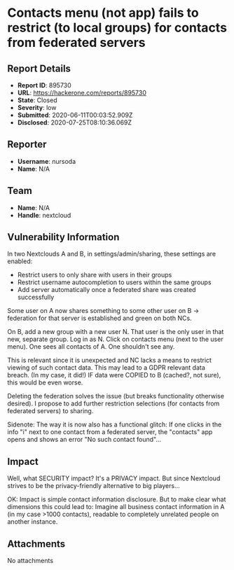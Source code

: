 # Contacts menu (not app) fails to restrict (to local groups) for contacts from federated servers

## Report Details
- **Report ID**: 895730
- **URL**: https://hackerone.com/reports/895730
- **State**: Closed
- **Severity**: low
- **Submitted**: 2020-06-11T00:03:52.909Z
- **Disclosed**: 2020-07-25T08:10:36.069Z

## Reporter
- **Username**: nursoda
- **Name**: N/A

## Team
- **Name**: N/A
- **Handle**: nextcloud

## Vulnerability Information
In two Nextclouds A and B, in settings/admin/sharing, these settings are enabled:
* Restrict users to only share with users in their groups
* Restrict username autocompletion to users within the same groups
* Add server automatically once a federated share was created successfully

Some user on A now shares something to some other user on B → federation for that server is established and green on both NCs.

On B, add a new group with a new user N. That user is the only user in that new, separate group. Log in as N. Click on contacts menu (next to the user menu). One sees all contacts of A. One shouldn't see any.

This is relevant since it is unexpected and NC lacks a means to restrict viewing of such contact data. This may lead to a GDPR relevant data breach. (In my case, it did!) IF data were COPIED to B (cached?, not sure), this would be even worse.

Deleting the federation solves the issue (but breaks functionality otherwise desired). I propose to add further restriction selections (for contacts from federated servers) to sharing.

Sidenote: The way it is now also has a functional glitch: If one clicks in the info "i" next to one contact from a federated server, the "contacts" app opens and shows an error "No such contact found"…

## Impact

Well, what SECURITY impact? It's a PRIVACY impact. But since Nextcloud strives to be the privacy-friendly alternative to big players…

OK: Impact is simple contact information disclosure. But to make clear what dimensions this could lead to: Imagine all business contact information in A (in my case >1000 contacts), readable to completely unrelated people on another instance.

## Attachments
No attachments
